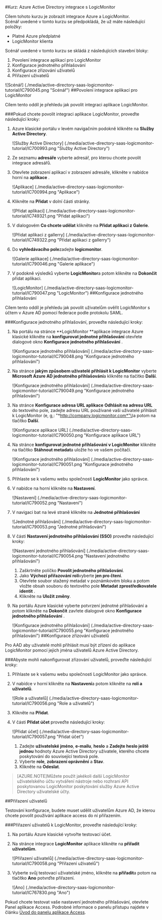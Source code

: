<properties 
    pageTitle="Kurz: Azure Active Directory integrace s LogicMonitor | Microsoft Azure" 
    description="Naučte se používat LogicMonitor s Azure Active Directory povolit jednotné přihlašování, automatizované zřizování a další!" 
    services="active-directory" 
    authors="jeevansd"  
    documentationCenter="na" 
    manager="femila"/>
<tags 
    ms.service="active-directory" 
    ms.devlang="na" 
    ms.topic="article" 
    ms.tgt_pltfrm="na" 
    ms.workload="identity" 
    ms.date="09/29/2016" 
    ms.author="jeedes" />

#<a name="tutorial-azure-active-directory-integration-with-logicmonitor"></a>Kurz: Azure Active Directory integrace s LogicMonitor
  
Cílem tohoto kurzu je zobrazit integrace Azure a LogicMonitor.  
Scénář uvedené v tomto kurzu se předpokládá, že už máte následující položky:

-   Platné Azure předplatné
-   LogicMonitor klienta
  
Scénář uvedené v tomto kurzu se skládá z následujících stavební bloky:

1.  Povolení integrace aplikací pro LogicMonitor
2.  Konfigurace jednotného přihlašování
3.  Konfigurace zřizování uživatelů
4.  Přiřazení uživatelů

![Scénář] (./media/active-directory-saas-logicmonitor-tutorial/IC790045.png "Scénář")
##<a name="enabling-the-application-integration-for-logicmonitor"></a>Povolení integrace aplikací pro LogicMonitor
  
Cílem tento oddíl je přehledu jak povolit integraci aplikace LogicMonitor.

###<a name="to-enable-the-application-integration-for-logicmonitor-perform-the-following-steps"></a>Pokud chcete povolit integraci aplikace LogicMonitor, proveďte následující kroky:

1.  Azure klasické portálu v levém navigačním podokně klikněte na **Služby Active Directory**.

    ![Služby Active Directory] (./media/active-directory-saas-logicmonitor-tutorial/IC700993.png "Služby Active Directory")

2.  Ze seznamu **adresáře** vyberte adresář, pro kterou chcete povolit integrace adresářů.

3.  Otevřete zobrazení aplikací v zobrazení adresáře, klikněte v nabídce horní na **aplikace** .

    ![Aplikace] (./media/active-directory-saas-logicmonitor-tutorial/IC700994.png "Aplikace")

4.  Klikněte na **Přidat** v dolní části stránky.

    ![Přidat aplikaci] (./media/active-directory-saas-logicmonitor-tutorial/IC749321.png "Přidat aplikaci")

5.  V dialogovém **Co chcete udělat** klikněte na **Přidat aplikaci z Galerie**.

    ![Přidat aplikaci z gallerry] (./media/active-directory-saas-logicmonitor-tutorial/IC749322.png "Přidat aplikaci z gallerry")

6.  Do **vyhledávacího pole**zadejte **logicmonitor**.

    ![Galerie aplikace] (./media/active-directory-saas-logicmonitor-tutorial/IC790046.png "Galerie aplikace")

7.  V podokně výsledků vyberte **LogicMonitor**a potom klikněte na **Dokončit** přidat aplikaci.

    ![LogicMonitor] (./media/active-directory-saas-logicmonitor-tutorial/IC790047.png "LogicMonitor")
##<a name="configuring-single-sign-on"></a>Konfigurace jednotného přihlašování
  
Cílem tento oddíl je přehledu jak povolit uživatelům ověřit LogicMonitor s účtem v Azure AD pomocí federace podle protokolu SAML.

###<a name="to-configure-single-sign-on-perform-the-following-steps"></a>Konfigurace jednotného přihlašování, proveďte následující kroky:

1.  Na portálu na stránce **LogicMonitor **aplikace integrace Azure klasické klikněte na **konfigurovat jednotné přihlašování** otevřete dialogové okno **Konfigurace jednotného přihlašování** .

    ![Konfigurace jednotného přihlašování] (./media/active-directory-saas-logicmonitor-tutorial/IC790048.png "Konfigurace jednotného přihlašování")

2.  Na stránce **jakým způsobem uživatelé přihlásit k LogicMonitor** vyberte **Microsoft Azure AD jednotného přihlašování**a klikněte na tlačítko **Další**.

    ![Konfigurace jednotného přihlašování] (./media/active-directory-saas-logicmonitor-tutorial/IC790049.png "Konfigurace jednotného přihlašování")

3.  Na stránce **Konfigurace adresa URL aplikace** **Odhlásit na adresu URL** do textového pole, zadejte adresu URL používané vaši uživatelé přihlásit k LogicMonitor \(e, g,: "*http://company.logicmonitor.com*"\)a potom na tlačítko **Další**.

    ![Konfigurace aplikace URL] (./media/active-directory-saas-logicmonitor-tutorial/IC790050.png "Konfigurace aplikace URL")

4.  Na stránce **konfigurovat jednotné přihlašování v LogicMonitor** klikněte na tlačítko **Stáhnout metadat**a uložte ho ve vašem počítači.

    ![Konfigurace jednotného přihlašování] (./media/active-directory-saas-logicmonitor-tutorial/IC790051.png "Konfigurace jednotného přihlašování")

5.  Přihlaste se k vašemu webu společnosti **LogicMonitor** jako správce.

6.  V nabídce na horní klikněte na **Nastavení**.

    ![Nastavení] (./media/active-directory-saas-logicmonitor-tutorial/IC790052.png "Nastavení")

7.  V navigaci bat na levé straně klikněte na **Jednotné přihlašování**

    ![Jednotné přihlašování] (./media/active-directory-saas-logicmonitor-tutorial/IC790053.png "Jednotné přihlašování")

8.  V části **Nastavení jednotného přihlašování (SSO)** proveďte následující kroky:

    ![Nastavení jednotného přihlašování] (./media/active-directory-saas-logicmonitor-tutorial/IC790054.png "Nastavení jednotného přihlašování")

    1.  Zaškrtněte políčko **Povolit jednotného přihlašování**.
    2.  Jako **Výchozí přiřazování rolí**vyberte **jen pro čtení**.
    3.  Otevřete soubor stažený metadat v poznámkovém bloku a potom vložte obsah souboru do textového pole **Metadat zprostředkovatele identit** .
    4.  Klikněte na **Uložit změny**.

9.  Na portálu Azure klasické vyberte potvrzení jednotné přihlašování a potom klikněte na **Dokončit** zavřete dialogové okno **Konfigurace jednotného přihlašování** .

    ![Konfigurace jednotného přihlašování] (./media/active-directory-saas-logicmonitor-tutorial/IC790055.png "Konfigurace jednotného přihlašování")
##<a name="configuring-user-provisioning"></a>Konfigurace zřizování uživatelů
  
Pro AAD aby uživatelé mohli přihlásit musí být zřízení do aplikace LogicMonitor pomocí jejich jména uživatelů Azure Active Directory.

###<a name="to-configure-user-provisioning-perform-the-following-steps"></a>Abyste mohli nakonfigurovat zřizování uživatelů, proveďte následující kroky:

1.  Přihlaste se k vašemu webu společnosti LogicMonitor jako správce.

2.  V nabídce v horní klikněte na **Nastavení**a potom klikněte na **rolí a uživatelů**.

    ![Role a uživatelů] (./media/active-directory-saas-logicmonitor-tutorial/IC790056.png "Role a uživatelů")

3.  Klikněte na **Přidat**.

4.  V části **Přidat účet** proveďte následující kroky:

    ![Přidat účet] (./media/active-directory-saas-logicmonitor-tutorial/IC790057.png "Přidat účet")

    1.  Zadejte **uživatelské jméno**, **e-mailu**, **heslo** a **Zadejte heslo ještě jednou** hodnoty Azure Active Directory uživatele, kterého chcete poskytování do související textová pole.
    2.  Vyberte **role**, **zobrazení oprávnění** a **Stav**.
    3.  Klikněte na **Odeslat**.

>[AZURE.NOTE]Můžete použít jakékoli další LogicMonitor uživatelského účtu vytváření nástroje nebo rozhraní API poskytovanou LogicMonitor poskytování služby Azure Active Directory uživatelské účty.

##<a name="assigning-users"></a>Přiřazení uživatelů
  
Testování konfigurace, budete muset udělit uživatelům Azure AD, že kterou chcete povolit používání aplikace access do ní přiřazením.

###<a name="to-assign-users-to-logicmonitor-perform-the-following-steps"></a>Přiřazení uživatelů k LogicMonitor, proveďte následující kroky:

1.  Na portálu Azure klasické vytvořte testovací účet.

2.  Na stránce integrace **LogicMonitor** aplikace klikněte na **přiřadit uživatelům**.

    ![Přiřazení uživatelů] (./media/active-directory-saas-logicmonitor-tutorial/IC790058.png "Přiřazení uživatelů")

3.  Vyberte svůj testovací uživatelské jméno, klikněte na **přiřadit**a potom na tlačítko **Ano** potvrďte přiřazení.

    ![Ano] (./media/active-directory-saas-logicmonitor-tutorial/IC767830.png "Ano")
  
Pokud chcete testovat vaše nastavení jednotného přihlašování, otevřete Panel aplikace Access. Podrobné informace o panelu přístupu najdete v článku [Úvod do panelu aplikace Access](active-directory-saas-access-panel-introduction.md).




